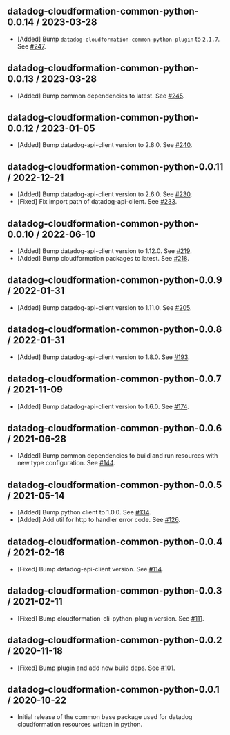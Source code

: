 ## datadog-cloudformation-common-python-0.0.14 / 2023-03-28

* [Added] Bump `datadog-cloudformation-common-python-plugin` to `2.1.7`. See [#247](https://github.com/DataDog/datadog-cloudformation-resources/pull/247).

## datadog-cloudformation-common-python-0.0.13 / 2023-03-28

* [Added] Bump common dependencies to latest. See [#245](https://github.com/DataDog/datadog-cloudformation-resources/pull/245).

## datadog-cloudformation-common-python-0.0.12 / 2023-01-05

* [Added] Bump datadog-api-client version to 2.8.0. See [#240](https://github.com/DataDog/datadog-cloudformation-resources/pull/240).

## datadog-cloudformation-common-python-0.0.11 / 2022-12-21

* [Added] Bump datadog-api-client version to 2.6.0. See [#230](https://github.com/DataDog/datadog-cloudformation-resources/pull/230).
* [Fixed] Fix import path of datadog-api-client. See [#233](https://github.com/DataDog/datadog-cloudformation-resources/pull/233).

## datadog-cloudformation-common-python-0.0.10 / 2022-06-10

* [Added] Bump datadog-api-client version to 1.12.0. See [#219](https://github.com/DataDog/datadog-cloudformation-resources/pull/219).
* [Added] Bump cloudformation packages to latest. See [#218](https://github.com/DataDog/datadog-cloudformation-resources/pull/218).

## datadog-cloudformation-common-python-0.0.9 / 2022-01-31

* [Added] Bump datadog-api-client version to 1.11.0. See [#205](https://github.com/DataDog/datadog-cloudformation-resources/pull/205).

## datadog-cloudformation-common-python-0.0.8 / 2022-01-31

* [Added] Bump datadog-api-client version to 1.8.0. See [#193](https://github.com/DataDog/datadog-cloudformation-resources/pull/193).

## datadog-cloudformation-common-python-0.0.7 / 2021-11-09

* [Added] Bump datadog-api-client version to 1.6.0. See [#174](https://github.com/DataDog/datadog-cloudformation-resources/pull/174).

## datadog-cloudformation-common-python-0.0.6 / 2021-06-28

* [Added] Bump common dependencies to build and run resources with new type configuration. See [#144](https://github.com/DataDog/datadog-cloudformation-resources/pull/144).

## datadog-cloudformation-common-python-0.0.5 / 2021-05-14

* [Added] Bump python client to 1.0.0. See [#134](https://github.com/DataDog/datadog-cloudformation-resources/pull/134).
* [Added] Add util for http to handler error code. See [#126](https://github.com/DataDog/datadog-cloudformation-resources/pull/126).

## datadog-cloudformation-common-python-0.0.4 / 2021-02-16

* [Fixed] Bump datadog-api-client version. See [#114](https://github.com/DataDog/datadog-cloudformation-resources/pull/114).

## datadog-cloudformation-common-python-0.0.3 / 2021-02-11

* [Fixed] Bump cloudformation-cli-python-plugin version. See [#111](https://github.com/DataDog/datadog-cloudformation-resources/pull/111).

## datadog-cloudformation-common-python-0.0.2 / 2020-11-18

* [Fixed] Bump plugin and add new build deps. See [#101](https://github.com/DataDog/datadog-cloudformation-resources/pull/101).

## datadog-cloudformation-common-python-0.0.1 / 2020-10-22

* Initial release of the common base package used for datadog cloudformation resources written in python.